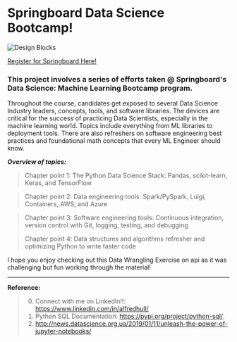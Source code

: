 # Springboard Data Science Bootcamp!

![Design Blocks](https://images.unsplash.com/photo-1485827404703-89b55fcc595e?ixlib=rb-1.2.1&ixid=eyJhcHBfaWQiOjEyMDd9&auto=format&fit=crop&w=1950&q=80)

[Register for Springboard Here!](https://www.springboard.com/)

### This project involves a series of efforts taken @ Springboard's Data Science: Machine Learning Bootcamp program.

Throughout the course, candidates get exposed to several Data Science Industry leaders, concepts, tools, and software libraries. The devices are critical for the success of practicing Data Scientists, especially in the machine learning world. Topics include everything from ML libraries to deployment tools. There are also refreshers on software engineering best practices and foundational math concepts that every ML Engineer should know.

___Overview of topics:___

>  Chapter point 1: The Python Data Science Stack: Pandas, scikit-learn, Keras, and TensorFlow

>  Chapter point 2: Data engineering tools: Spark/PySpark, Luigi, Containers, AWS, and Azure

>  Chapter point 3: Software engineering tools: Continuous integration, version control with Git, logging, testing, and debugging

>  Chapter point 4: Data structures and algorithms refresher and optimizing Python to write faster code

I hope you enjoy checking out this Data Wrangling Exercise on api as it was challenging but fun working through the material!

***
__Reference:__
> 0.  Connect with me on LinkedIn!!: https://www.linkedin.com/in/alfredhull/
> 1.  Python SQL Documentation: https://pypi.org/project/python-sql/.
> 2.  http://news.datascience.org.ua/2019/01/11/unleash-the-power-of-jupyter-notebooks/
